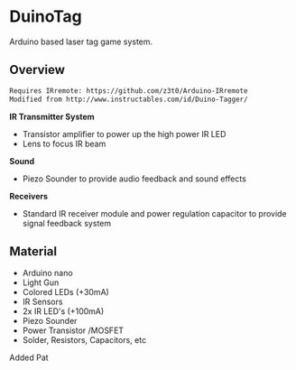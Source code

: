 # DuinoTag
Arduino based laser tag game system.
## Overview
```sh
Requires IRremote: https://github.com/z3t0/Arduino-IRremote
Modified from http://www.instructables.com/id/Duino-Tagger/
```

**IR Transmitter System**
- Transistor amplifier to power up the high power IR LED
- Lens to focus IR beam

**Sound**
- Piezo Sounder to provide audio feedback and sound effects

**Receivers**
- Standard IR receiver module and power regulation capacitor to provide signal feedback system
## Material
- Arduino nano
- Light Gun
- Colored LEDs (+30mA)
- IR Sensors
- 2x IR LED's (+100mA)
- Piezo Sounder
- Power Transistor /MOSFET
- Solder, Resistors, Capacitors, etc

Added Pat
